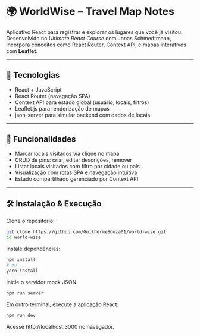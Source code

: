# 🌍 WorldWise – Travel Map Notes

Aplicativo React para registrar e explorar os lugares que você já visitou. Desenvolvido no *Ultimate React Course* com Jonas Schmedtmann, incorpora conceitos como React Router, Context API, e mapas interativos com **Leaflet**.

---

## 🚀 Tecnologias

- React + JavaScript 
- React Router (navegação SPA)
- Context API para estado global (usuário, locais, filtros)
- Leaflet.js para renderização de mapas
- json-server para simular backend com dados de locais

---

## 🎯 Funcionalidades

- Marcar locais visitados via clique no mapa
- CRUD de pins: criar, editar descrições, remover
- Listar locais visitados com filtro por cidade ou país
- Visualização com rotas SPA e navegação intuitiva
- Estado compartilhado gerenciado por Context API

---

## 🛠️ Instalação & Execução

Clone o repositório:

```bash
git clone https://github.com/GuilhermeSouza01/world-wise.git
cd world-wise
```
Instale dependências:
```bash
npm install
# ou
yarn install
```
Inicie o servidor mock JSON:
```bash
npm run server
```
Em outro terminal, execute a aplicação React:
```bash
npm run dev
```
Acesse http://localhost:3000 no navegador.
